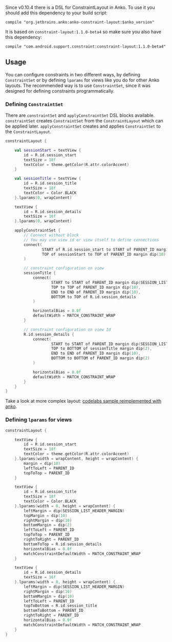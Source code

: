 Since v0.10.4 there is a DSL for ConstraintLayout in Anko. To use it you should add this dependency to your build script:
```
compile "org.jetbrains.anko:anko-constraint-layout:$anko_version"
```
It is based on `constraint-layout:1.1.0-beta4` so make sure you also have this dependency:
```
compile "com.android.support.constraint:constraint-layout:1.1.0-beta4"
```

## Usage

You can configure constraints in two different ways, by defining `ConstraintSet` or by defining `lparams` for views like you do for other Anko layouts. The recommended way is to use `ConstraintSet`, since it was designed for defining constraints programmatically. 

### Defining `ConstraintSet`

There are `constraintSet` and `applyConstraintSet` DSL blocks available. `constraintSet` creates `ConstraintSet` from the `ConstraintLayout` which can be applied later. `applyConstraintSet` creates and applies `ConstraintSet` to the `ConstraintLayout`.

```kotlin
constraintLayout {

    val sessionStart = textView {
        id = R.id.session_start
        textSize = 18f
        textColor = theme.getColor(R.attr.colorAccent)
    }

    val sessionTitle = textView {
        id = R.id.session_title
        textSize = 18f
        textColor = Color.BLACK
    }.lparams(0, wrapContent)

    textView {
        id = R.id.session_details
        textSize = 16f
    }.lparams(0, wrapContent)

    applyConstraintSet {
        // Connect without block
        // You may use view id or view itself to define connections
        connect(
                START of R.id.session_start to START of PARENT_ID margin dip(10),
                TOP of sessionStart to TOP of PARENT_ID margin dip(10)
        )

        // constraint configuration on view
        sessionTitle {
            connect(
                    START to START of PARENT_ID margin dip(SESSION_LIST_HEADER_MARGIN),
                    TOP to TOP of PARENT_ID margin dip(10),
                    END to END of PARENT_ID margin dip(10),
                    BOTTOM to TOP of R.id.session_details
            )

            horizontalBias = 0.0f
            defaultWidth = MATCH_CONSTRAINT_WRAP
        }

        // constraint configuration on view Id
        R.id.session_details {
            connect(
                    START to START of PARENT_ID margin dip(SESSION_LIST_HEADER_MARGIN),
                    TOP to BOTTOM of sessionTitle margin dip(2),
                    END to END of PARENT_ID margin dip(10),
                    BOTTOM to BOTTOM of PARENT_ID margin dip(2)
            )

            horizontalBias = 0.0f
            defaultWidth = MATCH_CONSTRAINT_WRAP
        }
    }
}
```

Take a look at more complex layout: [codelabs sample reimplemented with anko](https://github.com/4u7/constraint-layout/blob/master/constraint-layout-start/app/src/main/java/com/google/googleio/MainActivity.kt#L37).

### Defining `lparams` for views

```kotlin
constraintLayout {

    textView {
        id = R.id.session_start
        textSize = 18f
        textColor = theme.getColor(R.attr.colorAccent)
    }.lparams(width = wrapContent, height = wrapContent) {
        margin = dip(10)
        leftToLeft = PARENT_ID
        topToTop = PARENT_ID
    }

    textView {
        id = R.id.session_title
        textSize = 18f
        textColor = Color.BLACK
    }.lparams(width = 0, height = wrapContent) {
        leftMargin = dip(SESSION_LIST_HEADER_MARGIN)
        topMargin = dip(10)
        rightMargin = dip(10)
        bottomMargin = dip(2)
        leftToLeft = PARENT_ID
        topToTop = PARENT_ID
        rightToRight = PARENT_ID
        bottomToTop = R.id.session_details
        horizontalBias = 0.0f
        matchConstraintDefaultWidth = MATCH_CONSTRAINT_WRAP
    }

    textView {
        id = R.id.session_details
        textSize = 16f
    }.lparams(width = 0, height = wrapContent) {
        leftMargin = dip(SESSION_LIST_HEADER_MARGIN)
        rightMargin = dip(10)
        bottomMargin = dip(10)
        leftToLeft = PARENT_ID
        topToBottom = R.id.session_title
        bottomToBottom = PARENT_ID
        rightToRight = PARENT_ID
        horizontalBias = 0.0f
        matchConstraintDefaultWidth = MATCH_CONSTRAINT_WRAP
    }
}
```